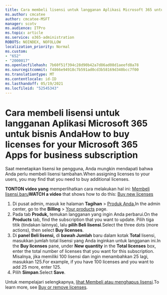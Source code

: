 ```yaml
---
title: Cara membeli lisensi untuk langganan Aplikasi Microsoft 365 untuk bisnis Anda
ms.author: cmcatee
author: cmcatee-MSFT
manager: scotv
ms.audience: ITPro
ms.topic: article
ms.service: o365-administration
ROBOTS: NOINDEX, NOFOLLOW
localization_priority: Normal
ms.custom:
- "652"
- "2000017"
ms.openlocfilehash: 7b60f51f394c28d90b42a7d86ad08d1aeefd8a78
ms.sourcegitcommit: f4866e94918c7b591ad0cd3b58169d340bcc7f00
ms.translationtype: MT
ms.contentlocale: id-ID
ms.lasthandoff: 05/19/2021
ms.locfileid: "52545343"
---
```

# <a name="how-to-buy-licenses-for-your-microsoft-365-apps-for-business-subscription"></a><span data-ttu-id="a6a61-102">Cara membeli lisensi untuk langganan Aplikasi Microsoft 365 untuk bisnis Anda</span><span class="sxs-lookup"><span data-stu-id="a6a61-102">How to buy licenses for your Microsoft 365 Apps for business subscription</span></span>

<span data-ttu-id="a6a61-103">Saat menetapkan lisensi ke pengguna, Anda mungkin mendapati bahwa Anda perlu membeli lisensi tambahan.</span><span class="sxs-lookup"><span data-stu-id="a6a61-103">When assigning licenses to your users, you may find that you need to buy additional licenses.</span></span>

<span data-ttu-id="a6a61-104">**TONTON video yang** memperlihatkan cara melakukan hal ini: [Membeli lisensi baru](https://go.microsoft.com/fwlink/p/?linkid=2154857)</span><span class="sxs-lookup"><span data-stu-id="a6a61-104">**WATCH a video** that shows how to do this: [Buy new licenses](https://go.microsoft.com/fwlink/p/?linkid=2154857)</span></span>
  
1. <span data-ttu-id="a6a61-105">Di pusat admin, masuk ke halaman **Tagihan**  >  [Produk Anda.](https://go.microsoft.com/fwlink/p/?linkid=842054)</span><span class="sxs-lookup"><span data-stu-id="a6a61-105">In the admin center, go to the **Billing** > [Your products](https://go.microsoft.com/fwlink/p/?linkid=842054) page.</span></span>
2. <span data-ttu-id="a6a61-106">Pada tab **Produk,** temukan langganan yang ingin Anda perbarui.</span><span class="sxs-lookup"><span data-stu-id="a6a61-106">On the **Products** tab, find the subscription that you want to update.</span></span> <span data-ttu-id="a6a61-107">Pilih tiga titik (tindakan lainnya), lalu **pilih Beli lisensi**.</span><span class="sxs-lookup"><span data-stu-id="a6a61-107">Select the three dots (more actions), then select **Buy licenses**.</span></span>
3. <span data-ttu-id="a6a61-108">Di **panel Beli lisensi,** di **bawah Jumlah** baru dalam kotak **Total** lisensi, masukkan jumlah total lisensi yang Anda inginkan untuk langganan ini.</span><span class="sxs-lookup"><span data-stu-id="a6a61-108">In the **Buy licenses** pane, under **New quantity** in the **Total licenses** box, enter the total number of licenses that you want for this subscription.</span></span> <span data-ttu-id="a6a61-109">Misalnya, jika memiliki 100 lisensi dan ingin menambahkan 25 lagi, masukkan 125.</span><span class="sxs-lookup"><span data-stu-id="a6a61-109">For example, if you have 100 licenses and you want to add 25 more, enter 125.</span></span>
4. <span data-ttu-id="a6a61-110">Pilih **Simpan**.</span><span class="sxs-lookup"><span data-stu-id="a6a61-110">Select **Save**.</span></span>

<span data-ttu-id="a6a61-111">Untuk mempelajari selengkapnya, [lihat Membeli atau menghapus lisensi](/microsoft-365/commerce/licenses/buy-licenses).</span><span class="sxs-lookup"><span data-stu-id="a6a61-111">To learn more, see [Buy or remove licenses](/microsoft-365/commerce/licenses/buy-licenses).</span></span>